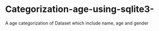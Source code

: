 # Categorization-age-using-sqlite3-
A  age categorization of Dataset which include name, age and gender 
